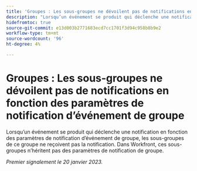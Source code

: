 ```yaml
---
title: 'Groupes : Les sous-groupes ne dévoilent pas de notifications en fonction des paramètres de notification d’événement de groupe."'
description: "Lorsqu’un événement se produit qui déclenche une notification en fonction des paramètres de notification d’événement de groupe, les sous-groupes de ce groupe ne reçoivent pas la notification. Dans Workfront, ces sous-groupes n’héritent pas des paramètres de notification de groupe."
hidefromtoc: true
source-git-commit: e13d003b2771683ecd7cc1701f3d94c958b8b9e2
workflow-type: tm+mt
source-wordcount: '96'
ht-degree: 4%

---
```



# Groupes : Les sous-groupes ne dévoilent pas de notifications en fonction des paramètres de notification d’événement de groupe

Lorsqu’un événement se produit qui déclenche une notification en fonction des paramètres de notification d’événement de groupe, les sous-groupes de ce groupe ne reçoivent pas la notification. Dans Workfront, ces sous-groupes n’héritent pas des paramètres de notification de groupe.

_Premier signalement le 20 janvier 2023._

